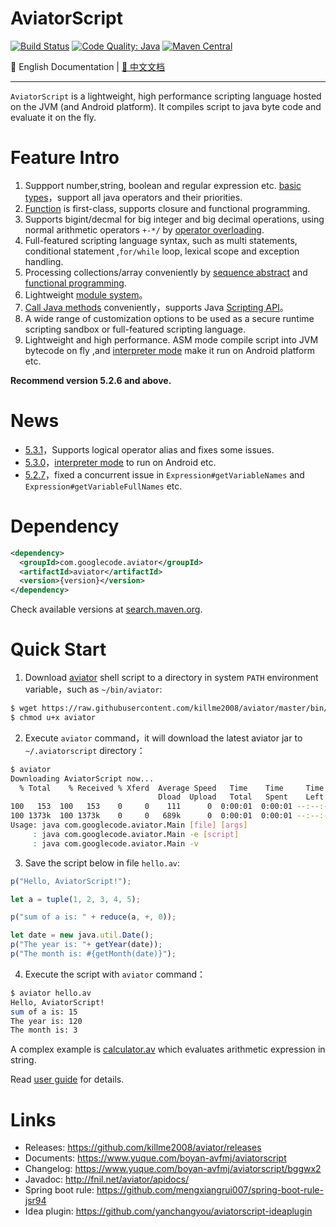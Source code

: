 # AviatorScript

[![Build Status](https://travis-ci.org/killme2008/aviatorscript.svg?branch=master)](https://travis-ci.org/killme2008/aviatorscript)
[![Code Quality: Java](https://img.shields.io/lgtm/grade/java/g/killme2008/aviator.svg?logo=lgtm&logoWidth=18)](https://lgtm.com/projects/g/killme2008/aviator/context:java)
[![Maven Central](https://img.shields.io/maven-central/v/com.googlecode.aviator/aviator.svg?label=maven%20central)](https://search.maven.org/search?q=g:com.googlecode.aviator%20AND%20aviator)

📖 English Documentation | [📖 中文文档](README.md)

----------------------------------------

`AviatorScript` is a lightweight, high performance scripting language hosted on the JVM (and Android platform).
It compiles script to java byte code and evaluate it on the fly.

# Feature Intro

1. Suppport number,string, boolean and regular expression etc. [basic types](https://www.yuque.com/boyan-avfmj/aviatorscript/lvabnw?translate=en)，support all java operators and their priorities.
2. [Function](https://www.yuque.com/boyan-avfmj/aviatorscript/gl2p0q?translate=en) is first-class, supports closure and functional programming.
2. Supports bigint/decmal for big integer and big decimal operations, using normal arithmetic operators `+-*/` by [operator overloading](https://www.yuque.com/boyan-avfmj/aviatorscript/ydllav?translate=en#5hq4k).
3. Full-featured scripting language syntax, such as multi statements, conditional statement ,`for/while` loop, lexical scope and exception handling.
4. Processing collections/array conveniently by [sequence abstract](https://www.yuque.com/boyan-avfmj/aviatorscript/yc4l93?translate=en) and [functional programming](https://www.yuque.com/boyan-avfmj/aviatorscript/ksghfc?translate=en).
5. Lightweight [module system](https://www.yuque.com/boyan-avfmj/aviatorscript/rqra81?translate=en)。
6. [Call Java methods](https://www.yuque.com/boyan-avfmj/aviatorscript/xbdgg2?translate=en) conveniently，supports Java [Scripting API](https://www.yuque.com/boyan-avfmj/aviatorscript/bds23b?translate=en)。
7. A wide range of customization options to be used as a secure runtime scripting sandbox or full-featured scripting language.
8. Lightweight and high performance. ASM mode compile script into JVM bytecode on fly ,and [interpreter mode](https://www.yuque.com/boyan-avfmj/aviatorscript/ok8agx?translate=en) make it run on Android platform etc.


**Recommend version 5.2.6 and above.**

# News

* [5.3.1](https://github.com/killme2008/aviatorscript/releases/tag/aviator-5.3.1)，Supports logical operator alias and fixes some issues.
* [5.3.0](https://github.com/killme2008/aviatorscript/releases/tag/aviator-5.3.0)，[interpreter mode](https://www.yuque.com/boyan-avfmj/aviatorscript/ok8agx?translate=en) to run on Android etc.
* [5.2.7](https://github.com/killme2008/aviator/releases/tag/aviator-5.2.7)，fixed a concurrent issue in `Expression#getVariableNames` and `Expression#getVariableFullNames` etc.

# Dependency

```xml
<dependency>
  <groupId>com.googlecode.aviator</groupId>
  <artifactId>aviator</artifactId>
  <version>{version}</version>
</dependency>
```

Check available versions at [search.maven.org](https://search.maven.org/search?q=g:com.googlecode.aviator%20AND%20a:aviator&core=gav).

# Quick Start

1. Download [aviator](https://raw.githubusercontent.com/killme2008/aviator/master/bin/aviator)  shell script to a directory in system `PATH` environment variable，such as  `~/bin/aviator`:

```sh
$ wget https://raw.githubusercontent.com/killme2008/aviator/master/bin/aviator
$ chmod u+x aviator
```

2. Execute  `aviator`   command，it will download the latest aviator jar to  `~/.aviatorscript`  directory：

```sh
$ aviator
Downloading AviatorScript now...
  % Total    % Received % Xferd  Average Speed   Time    Time     Time  Current
                                 Dload  Upload   Total   Spent    Left  Speed
100   153  100   153    0     0    111      0  0:00:01  0:00:01 --:--:--   111
100 1373k  100 1373k    0     0   689k      0  0:00:01  0:00:01 --:--:--  689k
Usage: java com.googlecode.aviator.Main [file] [args]
     : java com.googlecode.aviator.Main -e [script]
     : java com.googlecode.aviator.Main -v
```

3. Save the script below in file `hello.av`:

```js
p("Hello, AviatorScript!");

let a = tuple(1, 2, 3, 4, 5);

p("sum of a is: " + reduce(a, +, 0));

let date = new java.util.Date();
p("The year is: "+ getYear(date));
p("The month is: #{getMonth(date)}");
```

4. Execute the script with `aviator`  command：

```sh
$ aviator hello.av
Hello, AviatorScript!
sum of a is: 15
The year is: 120
The month is: 3
```

A complex example is [calculator.av](https://github.com/killme2008/aviatorscript/blob/master/examples/calculator.av) which evaluates arithmetic expression in string.

Read [user guide](https://www.yuque.com/boyan-avfmj/aviatorscript/cpow90?translate=en) for details.


# Links

* Releases: <https://github.com/killme2008/aviator/releases>
* Documents: <https://www.yuque.com/boyan-avfmj/aviatorscript>
* Changelog: <https://www.yuque.com/boyan-avfmj/aviatorscript/bggwx2>
* Javadoc: <http://fnil.net/aviator/apidocs/>
* Spring boot rule: <https://github.com/mengxiangrui007/spring-boot-rule-jsr94>
* Idea plugin: <https://github.com/yanchangyou/aviatorscript-ideaplugin>
